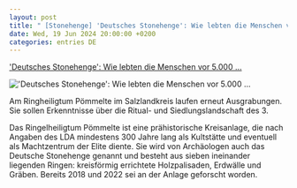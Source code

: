 ```yaml
---
layout: post
title: " [Stonehenge] 'Deutsches Stonehenge': Wie lebten die Menschen vor 5.000 ..."
date: Wed, 19 Jun 2024 20:00:00 +0200
categories: entries DE
---
```

['Deutsches Stonehenge': Wie lebten die Menschen vor 5.000 ...](https://www.mdr.de/nachrichten/sachsen-anhalt/magdeburg/salzland/ringheiligtum-poemmelte-ausgrabungen-deutsches-stonehenge-100.html)

!['Deutsches Stonehenge': Wie lebten die Menschen vor 5.000 ...](https://cdn.mdr.de/nachrichten/poemmelte-ringheiligtum-104_v-variantBig16x9_wm-true_zc-ecbbafc6.jpg?version=51636)

Am Ringheiligtum Pömmelte im Salzlandkreis laufen erneut Ausgrabungen. Sie sollen Erkenntnisse über die Ritual- und Siedlungslandschaft des 3.

Das Ringelheiligtum Pömmelte ist eine prähistorische Kreisanlage, die nach Angaben des LDA mindestens 300 Jahre lang als Kultstätte und eventuell als Machtzentrum der Elite diente. Sie wird von Archäologen auch das Deutsche Stonehenge genannt und besteht aus sieben ineinander liegenden Ringen: kreisförmig errichtete Holzpalisaden, Erdwälle und Gräben. Bereits 2018 und 2022 sei an der Anlage geforscht worden.

